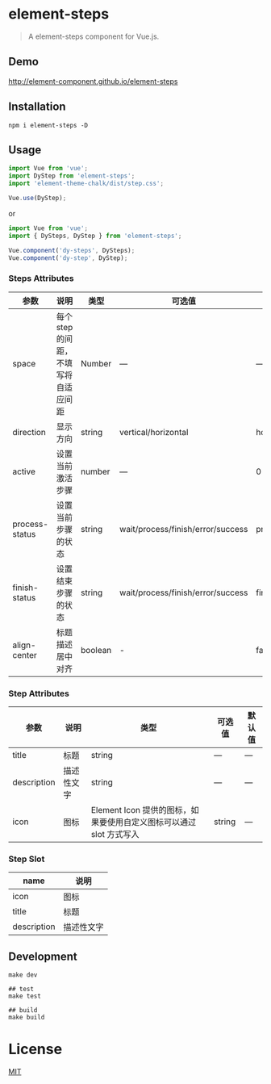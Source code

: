 # element-steps

> A element-steps component for Vue.js.

## Demo

http://element-component.github.io/element-steps

## Installation

```shell
npm i element-steps -D
```

## Usage

```javascript
import Vue from 'vue';
import DyStep from 'element-steps';
import 'element-theme-chalk/dist/step.css';

Vue.use(DyStep);
```

or

```javascript
import Vue from 'vue';
import { DySteps, DyStep } from 'element-steps';

Vue.component('dy-steps', DySteps);
Vue.component('dy-step', DyStep);
```

### Steps Attributes

| 参数           | 说明                                 | 类型    | 可选值                            | 默认值     |
| -------------- | ------------------------------------ | ------- | --------------------------------- | ---------- |
| space          | 每个 step 的间距，不填写将自适应间距 | Number  | —                                 | —          |
| direction      | 显示方向                             | string  | vertical/horizontal               | horizontal |
| active         | 设置当前激活步骤                     | number  | —                                 | 0          |
| process-status | 设置当前步骤的状态                   | string  | wait/process/finish/error/success | process    |
| finish-status  | 设置结束步骤的状态                   | string  | wait/process/finish/error/success | finish     |
| align-center   | 标题描述居中对齐                     | boolean | -                                 | false      |

### Step Attributes

| 参数        | 说明       | 类型                                                                | 可选值 | 默认值 |
| ----------- | ---------- | ------------------------------------------------------------------- | ------ | ------ |
| title       | 标题       | string                                                              | —      | —      |
| description | 描述性文字 | string                                                              | —      | —      |
| icon        | 图标       | Element Icon 提供的图标，如果要使用自定义图标可以通过 slot 方式写入 | string | —      |

### Step Slot

| name        | 说明       |
| ----------- | ---------- |
| icon        | 图标       |
| title       | 标题       |
| description | 描述性文字 |

## Development

```shell
make dev

## test
make test

## build
make build
```

# License

[MIT](https://opensource.org/licenses/MIT)
